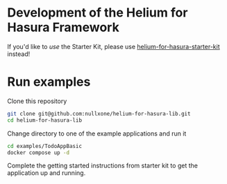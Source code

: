 # Development of the Helium for Hasura Framework

If you'd like to *use* the Starter Kit, please use [helium-for-hasura-starter-kit](https://github.com/nullxone/helium-for-hasura-starter-kit) instead!

# Run examples

Clone this repository

```bash
git clone git@github.com:nullxone/helium-for-hasura-lib.git
cd helium-for-hasura-lib
```

Change directory to one of the example applications and run it

```bash
cd examples/TodoAppBasic
docker compose up -d
```

Complete the getting started instructions from starter kit to get the application up and running.

